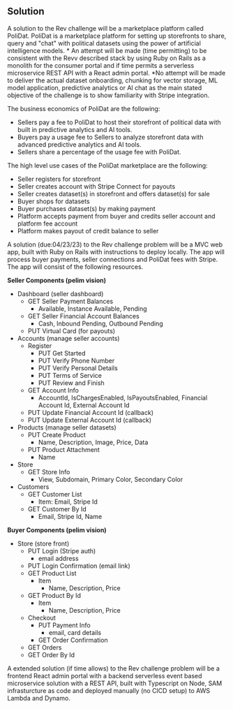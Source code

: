 ## Solution

A solution to the Rev challenge will be a marketplace platform called PoliDat. PoliDat is a marketplace platform for setting up storefronts to share, query and "chat" with political datasets using the power of artificial intelligence models. * An attempt will be made (time permitting) to be consistent with the Revv described stack by using Ruby on Rails as a monolith for the consumer portal and if time permits a serverless microservice REST API with a React admin portal. *No attempt will be made to deliver the actual dataset onboarding, chunking for vector storage, ML model application, predictive analytics or AI chat as the main stated objective of the challenge is to show familiarity with Stripe integration.

The business economics of PoliDat are the following:
- Sellers pay a fee to PoliDat to host their storefront of political data with built in predictive analytics and AI tools.
- Buyers pay a usage fee to Sellers to analyze storefront data with advanced predictive analytics and AI tools.
- Sellers share a percentage of the usage fee with PoliDat.

The high level use cases of the PoliDat marketplace are the following:
- Seller registers for storefront
- Seller creates account with Stripe Connect for payouts
- Seller creates dataset(s) in storefront and offers dataset(s) for sale
- Buyer shops for datasets
- Buyer purchases dataset(s) by making payment
- Platform accepts payment from buyer and credits seller account and platform fee account
- Platform makes payout of credit balance to seller  

A solution (due:04/23/23) to the Rev challenge problem will be a MVC web app, built with Ruby on Rails with instructions to deploy locally. The app will process buyer payments, seller connections and PoliDat fees with Stripe. The app will consist of the following resources.

**Seller Components (pelim vision)**
- Dashboard (seller dashboard)
	- GET Seller Payment Balances
		- Available, Instance Available, Pending
	- GET Seller Financial Account Balances
		- Cash, Inbound Pending, Outbound Pending
	- PUT Virtual Card (for payouts)
- Accounts (manage seller accounts)
	- Register
		- PUT Get Started
		- PUT Verify Phone Number
		- PUT Verify Personal Details
		- PUT Terms of Service
		- PUT Review and Finish
	- GET Account Info
		- AccountId, IsChargesEnabled, IsPayoutsEnabled, Financial Account Id, External Account Id
	- PUT Update Financial Account Id (callback)
	- PUT Update External Account Id (callback)
- Products (manage seller datasets)
	- PUT Create Product
		- Name, Description, Image, Price, Data 
	- PUT Product Attachment
		- Name
- Store
	- GET Store Info
		- View, Subdomain, Primary Color, Secondary Color
- Customers
	- GET Customer List
		- Item: Email, Stripe Id
	- GET Customer By Id
		- Email, Stripe Id, Name

**Buyer Components (pelim vision)**
- Store (store front)
	- PUT Login (Stripe auth)
		- email address
	- PUT Login Confirmation (email link)
	- GET Product List
		- Item
			- Name, Description, Price
	- GET Product By Id
		- Item
			- Name, Description, Price
	- Checkout
		- PUT Payment Info
			- email, card details
		- GET Order Confirmation
	- GET Orders
	- GET Order By Id

A extended solution (if time allows) to the Rev challenge problem will be a frontend React admin portal with a backend serverless event based microservice solution with a REST API, built with Typescript on Node, SAM infrasturcture as code and deployed manually (no CICD setup) to AWS Lambda and Dynamo.
